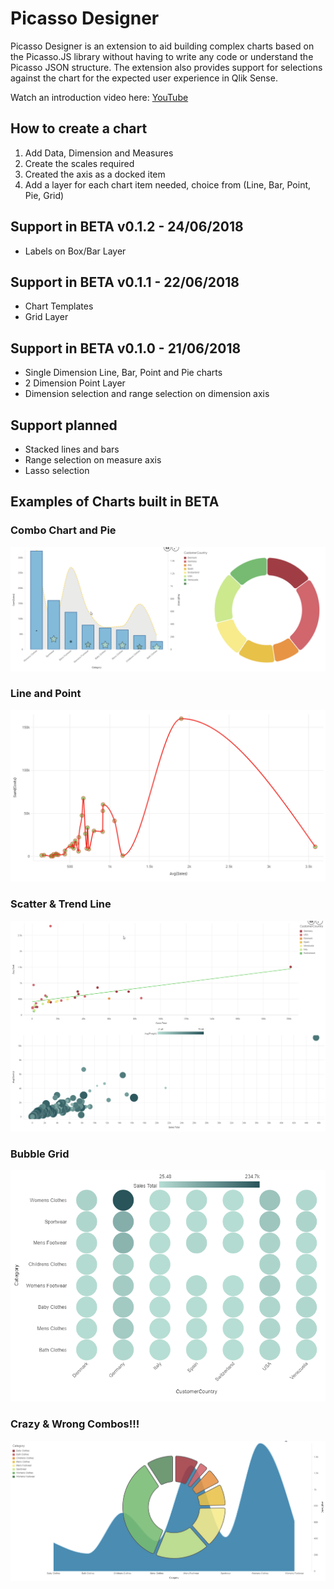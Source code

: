 # Picasso Designer

Picasso Designer is an extension to aid building complex charts based on the Picasso.JS library without having to write any code or understand the Picasso JSON structure. The extension also provides support for selections against the chart for the expected user experience in Qlik Sense.

Watch an introduction video here: [YouTube](https://youtu.be/0tLm7Lf3TYc)

## How to create a chart
1. Add Data, Dimension and Measures
1. Create the scales required
1. Created the axis as a docked item
1. Add a layer for each chart item needed, choice from (Line, Bar, Point, Pie, Grid)

## Support in BETA v0.1.2 - 24/06/2018
* Labels on Box/Bar Layer

## Support in BETA v0.1.1 - 22/06/2018
* Chart Templates
* Grid Layer

## Support in BETA v0.1.0 - 21/06/2018
* Single Dimension Line, Bar, Point and Pie charts
* 2 Dimension Point Layer
* Dimension selection and range selection on dimension axis

## Support planned
* Stacked lines and bars
* Range selection on measure axis
* Lasso selection

## Examples of Charts built in BETA
### Combo Chart and Pie
![Combo and Pie](https://github.com/AnalyticsEarth/data/raw/master/Random-Combo.png)

### Line and Point
![Line and Point](https://github.com/AnalyticsEarth/data/raw/master/LineandPoint.png)

### Scatter & Trend Line
![Scatter and Trend Line](https://github.com/AnalyticsEarth/data/raw/master/Scatter.png)

### Bubble Grid
![Bubble Grid](https://github.com/AnalyticsEarth/data/raw/master/bubble-grid.png)

### Crazy & Wrong Combos!!!
![Crazy Chart](https://github.com/AnalyticsEarth/data/raw/master/crazy.png)
